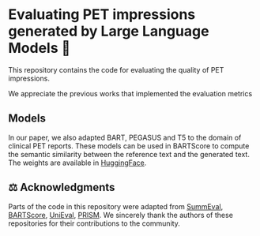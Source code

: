 # Evaluating PET impressions generated by Large Language Models :bookmark_tabs:

This repository contains the code for evaluating the quality of PET impressions. 

We appreciate the previous works that implemented the evaluation metrics 

## Models

In our paper, we also adapted BART, PEGASUS and T5 to the domain of clinical PET reports. These models can be used in BARTScore to compute the semantic similarity between the reference text and the generated text. The weights are available in [HuggingFace](https://huggingface.co/xtie/BARTScore-PET). 


## ⚖️ Acknowledgments

Parts of the code in this repository were adapted from [SummEval](https://github.com/Yale-LILY/SummEval), [BARTScore](https://github.com/neulab/BARTScore), [UniEval](https://github.com/maszhongming/UniEval), [PRISM](https://github.com/thompsonb/prism). We sincerely thank the authors of these repositories for their contributions to the community.
